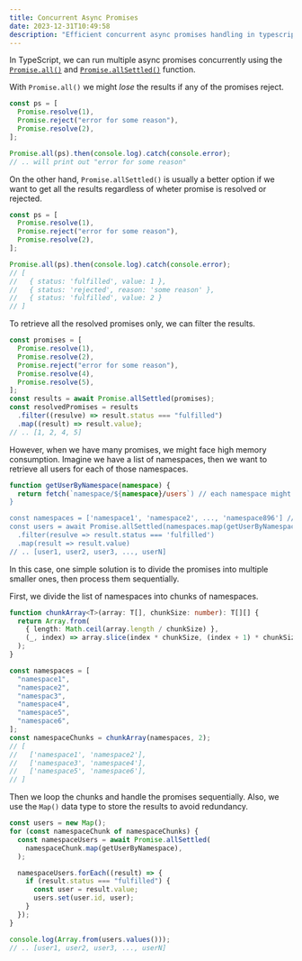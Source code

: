 ```yaml
---
title: Concurrent Async Promises
date: 2023-12-31T10:49:58
description: "Efficient concurrent async promises handling in typescript"
---
```


In TypeScript, we can run multiple async promises concurrently using the
[`Promise.all()`](https://developer.mozilla.org/en-US/docs/Web/JavaScript/Reference/Global_Objects/Promise/all) and [`Promise.allSettled()`](https://developer.mozilla.org/en-US/docs/Web/JavaScript/Reference/Global_Objects/Promise/allSettled) function.

With `Promise.all()` we might _lose_ the results if any
of the promises reject.

```typescript
const ps = [
  Promise.resolve(1),
  Promise.reject("error for some reason"),
  Promise.resolve(2),
];

Promise.all(ps).then(console.log).catch(console.error);
// .. will print out "error for some reason"
```

On the other hand, `Promise.allSettled()` is usually a better option if we want
to get all the results regardless of wheter promise is resolved or rejected.

```typescript
const ps = [
  Promise.resolve(1),
  Promise.reject("error for some reason"),
  Promise.resolve(2),
];

Promise.all(ps).then(console.log).catch(console.error);
// [
//   { status: 'fulfilled', value: 1 },
//   { status: 'rejected', reason: 'some reason' },
//   { status: 'fulfilled', value: 2 }
// ]
```

To retrieve all the resolved promises only, we can filter the results.

```typescript
const promises = [
  Promise.resolve(1),
  Promise.resolve(2),
  Promise.reject("error for some reason"),
  Promise.resolve(4),
  Promise.resolve(5),
];
const results = await Promise.allSettled(promises);
const resolvedPromises = results
  .filter((resulve) => result.status === "fulfilled")
  .map((result) => result.value);
// .. [1, 2, 4, 5]
```

However, when we have many promises, we might face high memory consumption.
Imagine we have a list of namespaces, then we want to retrieve all users for each of those namespaces.

```typescript
function getUserByNamespace(namespace) {
  return fetch(`namespace/${namespace}/users`) // each namespace might have hundreds if not thousands of users
}

const namespaces = ['namespace1', 'namespace2', ..., 'namespace896'] // suppose we have hundreds of namespaces
const users = await Promise.allSettled(namespaces.map(getUserByNamespaces))
  .filter(resulve => result.status === 'fulfilled')
  .map(result => result.value)
// .. [user1, user2, user3, ..., userN]
```

In this case, one simple solution is to divide the promises into multiple smaller ones, then process them sequentially.

First, we divide the list of namespaces into chunks of namespaces.

```typescript
function chunkArray<T>(array: T[], chunkSize: number): T[][] {
  return Array.from(
    { length: Math.ceil(array.length / chunkSize) },
    (_, index) => array.slice(index * chunkSize, (index + 1) * chunkSize),
  );
}

const namespaces = [
  "namespace1",
  "namespace2",
  "namespac3",
  "namespace4",
  "namespace5",
  "namespace6",
];
const namespaceChunks = chunkArray(namespaces, 2);
// [
//   ['namespace1', 'namespace2'],
//   ['namespace3', 'namespace4'],
//   ['namespace5', 'namespace6'],
// ]
```

Then we loop the chunks and handle the promises sequentially.
Also, we use the `Map()` data type to store the results to avoid redundancy.

```typescript
const users = new Map();
for (const namespaceChunk of namespaceChunks) {
  const namespaceUsers = await Promise.allSettled(
    namespaceChunk.map(getUserByNamespace),
  );

  namespaceUsers.forEach((result) => {
    if (result.status === "fulfilled") {
      const user = result.value;
      users.set(user.id, user);
    }
  });
}

console.log(Array.from(users.values()));
// .. [user1, user2, user3, ..., userN]
```
